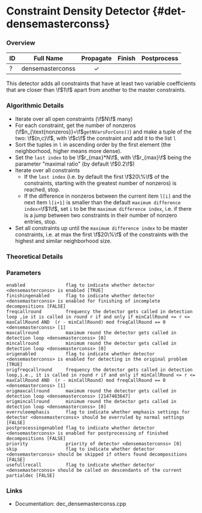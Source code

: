 # Constraint Density Detector {#det-densemasterconss}

### Overview

| ID |          Full Name          | Propagate | Finish | Postprocess |
|----|-----------------------------|:---------:|:------:|:-----------:|
| ?  | densemasterconss            | ✓ |   |   |

This detector adds all constraints that have at least two variable coefficients that are closer than \f$1\f$ apart from another to the master constraints.

### Algorithmic Details

* Iterate over all open constraints (\f$N\f$ many)
 * For each constraint, get the number of nonzeros (\f$n_{\text{nonzeros}}=\f$`getNVarsForCons()`) and make a tuple of the two: \f$(n,c)\f$, with \f$c\f$ the constraint and add it to the list `l`
* Sort the tuples in `l` in ascending order by the first element (the neighborhood, higher means more dense).
* Set the `last index` to be \f$r_{max}*N\f$, with \f$r_{max}\f$ being the parameter "maximal ratio" (by default \f$0.2\f$)
* Iterate over all constraints
  * If the `last index` (i.e. by default the first \f$20\%\f$ of the constraints, starting with the greatest number of nonzeros) is reached, stop.
  * If the difference in nonzeros between the current item `l[i]` and the next item `l[i+1]` is smaller than the default `maximum difference index`=\f$1\f$, set `i` to be the `maximum difference index`, i.e. if there is a jump between two constraints in their number of nonzero entries, stop.
* Set all constraints up until the `maximum difference index` to be master constraints, i.e. at max the first \f$20\%\f$ of the constraints with the highest and similar neighborhood size.

### Theoretical Details

### Parameters

    enabled               flag to indicate whether detector <densemasterconss> is enabled [TRUE]
    finishingenabled      flag to indicate whether detector <densemasterconss> is enabled for finishing of incomplete decompositions [FALSE]
    freqcallround         frequency the detector gets called in detection loop ,ie it is called in round r if and only if minCallRound <= r <= maxCallRound AND  (r - minCallRound) mod freqCallRound == 0 <densemasterconss> [1]
    maxcallround          maximum round the detector gets called in detection loop <densemasterconss> [0]
    mincallround          minimum round the detector gets called in detection loop <densemasterconss> [0]
    origenabled           flag to indicate whether detector <densemasterconss> is enabled for detecting in the original problem [TRUE]
    origfreqcallround     frequency the detector gets called in detection loop,i.e., it is called in round r if and only if minCallRound <= r <= maxCallRound AND  (r - minCallRound) mod freqCallRound == 0 <densemasterconss> [1]
    origmaxcallround      maximum round the detector gets called in detection loop <densemasterconss> [2147483647]
    origmincallround      minimum round the detector gets called in detection loop <densemasterconss> [0]
    overruleemphasis      flag to indicate whether emphasis settings for detector <densemasterconss> should be overruled by normal settings [FALSE]
    postprocessingenabled flag to indicate whether detector <densemasterconss> is enabled for postprocessing of finished decompositions [FALSE]
    priority              priority of detector <densemasterconss> [0]
    skip                  flag to indicate whether detector <densemasterconss> should be skipped if others found decompositions [FALSE]
    usefullrecall         flag to indicate whether detector <densemasterconss> should be called on descendants of the current partialdec [FALSE]


### Links
 * Documentation: dec_densemasterconss.cpp
